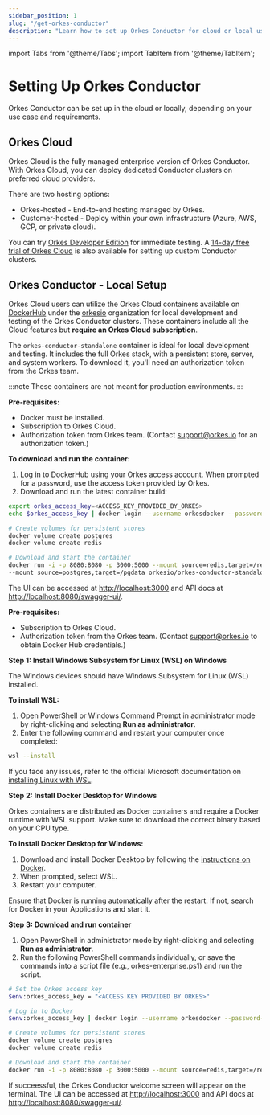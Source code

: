 ```yaml
---
sidebar_position: 1
slug: "/get-orkes-conductor"
description: "Learn how to set up Orkes Conductor for cloud or local use."
---
```


import Tabs from '@theme/Tabs';
import TabItem from '@theme/TabItem';

# Setting Up Orkes Conductor

Orkes Conductor can be set up in the cloud or locally, depending on your use case and requirements.

## Orkes Cloud

Orkes Cloud is the fully managed enterprise version of Orkes Conductor. With Orkes Cloud, you can deploy dedicated Conductor clusters on preferred cloud providers. 

There are two hosting options:

* Orkes-hosted - End-to-end hosting managed by Orkes.
* Customer-hosted -  Deploy within your own infrastructure (Azure, AWS, GCP, or private cloud).

You can try [Orkes Developer Edition](https://developer.orkescloud.com/?utm_campaign=set-up-orkes-conductor&utm_source=orkes-doc&utm_medium=web) for immediate testing. A [14-day free trial of Orkes Cloud](https://cloud.orkes.io/signupset-up-orkes-conductororkes-doc&utm_medium=web) is also available for setting up custom Conductor clusters.

## Orkes Conductor - Local Setup

Orkes Cloud users can utilize the Orkes Cloud containers available on [DockerHub](https://hub.docker.com/) under the [orkesio](https://hub.docker.com/orgs/orkesio/repositories) organization for local development and testing of the Orkes Conductor clusters. These containers include all the Cloud features but **require an Orkes Cloud subscription**.

The `orkes-conductor-standalone` container is ideal for local development and testing. It includes the full Orkes stack, with a persistent store, server, and system workers. To download it, you'll need an authorization token from the Orkes team.

:::note
These containers are not meant for production environments.
:::

<Tabs>
<TabItem value="mac linux commands" label="macOS, Linux">

**Pre-requisites:**
* Docker must be installed.
* Subscription to Orkes Cloud.
* Authorization token from Orkes team. (Contact support@orkes.io for an authorization token.)​

**To download and run the container:**
1. Log in to DockerHub using your Orkes access account. When prompted for a password, use the access token provided by Orkes.
2. Download and run the latest container build​​:

```bash
export orkes_access_key=<ACCESS_KEY_PROVIDED_BY_ORKES>
echo $orkes_access_key | docker login --username orkesdocker --password-stdin

# Create volumes for persistent stores
docker volume create postgres
docker volume create redis

# Download and start the container
docker run -i -p 8080:8080 -p 3000:5000 --mount source=redis,target=/redis \
--mount source=postgres,target=/pgdata orkesio/orkes-conductor-standalone:latest
```
The UI can be accessed at [http://localhost:3000](http://localhost:3000) and API docs at [http://localhost:8080/swagger-ui/](http://localhost:8080/swagger-ui/). 

</TabItem>
<TabItem value="windows commands" label="Windows">

**Pre-requisites:**
* Subscription to Orkes Cloud.
* Authorization token from the Orkes team. (Contact support@orkes.io to obtain Docker Hub credentials.)

**Step 1: Install Windows Subsystem for Linux (WSL) on Windows**

The Windows devices should have Windows Subsystem for Linux (WSL) installed.

**To install WSL:**
1. Open PowerShell or Windows Command Prompt in administrator mode by right-clicking and selecting **Run as administrator**.
2. Enter the following command and restart your computer once completed:
```bash
wsl --install
```
If you face any issues, refer to the official Microsoft documentation on [installing Linux with WSL](https://learn.microsoft.com/en-us/windows/wsl/install).

**Step 2: Install Docker Desktop for Windows**

Orkes containers are distributed as Docker containers and require a Docker runtime with WSL support. Make sure to download the correct binary based on your CPU type.

**To install Docker Desktop for Windows:**
1. Download and install Docker Desktop by following the [instructions on Docker](https://docs.docker.com/desktop/install/windows-install/).
2. When prompted, select WSL.
3. Restart your computer.

Ensure that Docker is running automatically after the restart. If not, search for Docker in your Applications and start it.

**Step 3: Download and run container**
1. Open PowerShell in administrator mode by right-clicking and selecting **Run as administrator**.
2. Run the following PowerShell commands individually, or save the commands into a script file (e.g., orkes-enterprise.ps1) and run the script.
```bash
# Set the Orkes access key
$env:orkes_access_key = "<ACCESS KEY PROVIDED BY ORKES>"

# Log in to Docker
$env:orkes_access_key | docker login --username orkesdocker --password-stdin

# Create volumes for persistent stores
docker volume create postgres
docker volume create redis

# Download and start the container
docker run -i -p 8080:8080 -p 3000:5000 --mount source=redis,target=/redis --mount source=postgres,target=/pgdata orkesio/orkes-conductor-standalone:latest
```
If succeessful, the Orkes Conductor welcome screen will appear on the terminal. The UI can be accessed at [http://localhost:3000](http://localhost:3000) and API docs at [http://localhost:8080/swagger-ui/](http://localhost:8080/swagger-ui/). 
</TabItem>
</Tabs>

